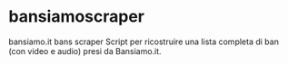 # bansiamoscraper
bansiamo.it bans scraper
Script per ricostruire una lista completa di ban (con video e audio) presi da Bansiamo.it. 
